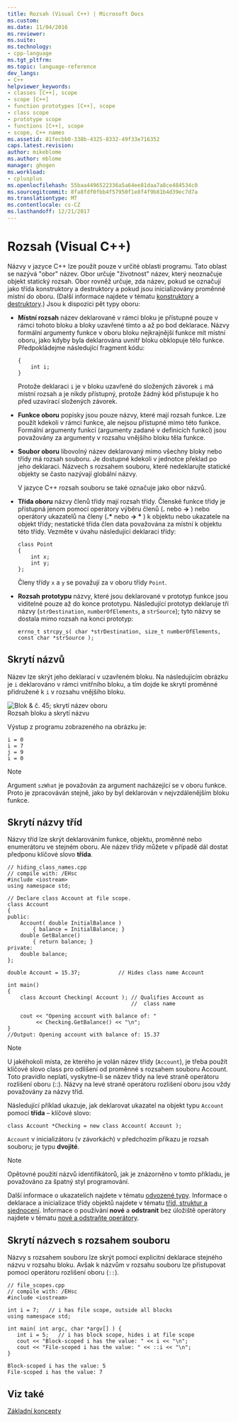 ```yaml
---
title: Rozsah (Visual C++) | Microsoft Docs
ms.custom: 
ms.date: 11/04/2016
ms.reviewer: 
ms.suite: 
ms.technology:
- cpp-language
ms.tgt_pltfrm: 
ms.topic: language-reference
dev_langs:
- C++
helpviewer_keywords:
- classes [C++], scope
- scope [C++]
- function prototypes [C++], scope
- class scope
- prototype scope
- functions [C++], scope
- scope, C++ names
ms.assetid: 81fecbb0-338b-4325-8332-49f33e716352
caps.latest.revision: 
author: mikeblome
ms.author: mblome
manager: ghogen
ms.workload:
- cplusplus
ms.openlocfilehash: 55baa4496522336a5a64ee81daa7a8ce484534c0
ms.sourcegitcommit: 8fa8fdf0fbb4f57950f1e8f4f9b81b4d39ec7d7a
ms.translationtype: MT
ms.contentlocale: cs-CZ
ms.lasthandoff: 12/21/2017
---
```

# <a name="scope-visual-c"></a>Rozsah (Visual C++)
Názvy v jazyce C++ lze použít pouze v určité oblasti programu. Tato oblast se nazývá "obor" název. Obor určuje "životnost" název, který neoznačuje objekt statický rozsah. Obor rovněž určuje, zda název, pokud se označují jako třída konstruktory a destruktory a pokud jsou inicializovány proměnné místní do oboru. (Další informace najdete v tématu [konstruktory](../cpp/constructors-cpp.md) a [destruktory](../cpp/destructors-cpp.md).) Jsou k dispozici pět typy oboru:  
  
-   **Místní rozsah** název deklarované v rámci bloku je přístupné pouze v rámci tohoto bloku a bloky uzavřené tímto a až po bod deklarace. Názvy formální argumenty funkce v oboru bloku nejkrajnější funkce mít místní oboru, jako kdyby byla deklarována uvnitř bloku obklopuje tělo funkce. Předpokládejme následující fragment kódu:  
  
    ```  
    {  
        int i;  
    }  
    ```  
  
     Protože deklaraci `i` je v bloku uzavřené do složených závorek `i` má místní rozsah a je nikdy přístupný, protože žádný kód přistupuje k ho před uzavírací složených závorek.  
  
-   **Funkce oboru** popisky jsou pouze názvy, které mají rozsah funkce. Lze použít kdekoli v rámci funkce, ale nejsou přístupné mimo této funkce. Formální argumenty funkcí (argumenty zadané v definicích funkcí) jsou považovány za argumenty v rozsahu vnějšího bloku těla funkce.  
  
-   **Soubor oboru** libovolný název deklarovaný mimo všechny bloky nebo třídy má rozsah souboru. Je dostupné kdekoli v jednotce překlad po jeho deklaraci. Názvech s rozsahem souboru, které nedeklarujte statické objekty se často nazývají globální názvy.  
  
     V jazyce C++ rozsah souboru se také označuje jako obor názvů.  
  
-   **Třída oboru** názvy členů třídy mají rozsah třídy. Členské funkce třídy je přístupná jenom pomocí operátory výběru členů (**.** nebo  **->** ) nebo operátory ukazatelů na členy (**.\***  nebo  **-> \*** ) k objektu nebo ukazatele na objekt třídy; nestatické třída člen data považována za místní k objektu této třídy. Vezměte v úvahu následující deklaraci třídy:  
  
    ```  
    class Point  
    {  
        int x;  
        int y;  
    };  
    ```  
  
     Členy třídy `x` a `y` se považují za v oboru třídy `Point`.  
  
-   **Rozsah prototypu** názvy, které jsou deklarované v prototyp funkce jsou viditelné pouze až do konce prototypu. Následující prototyp deklaruje tři názvy (`strDestination`, `numberOfElements`, a `strSource`); tyto názvy se dostala mimo rozsah na konci prototyp:  
  
    ```  
    errno_t strcpy_s( char *strDestination, size_t numberOfElements, const char *strSource );  
    ```  
  
## <a name="hiding-names"></a>Skrytí názvů  
 Název lze skrýt jeho deklarací v uzavřeném bloku. Na následujícím obrázku je `i` deklarováno v rámci vnitřního bloku, a tím dojde ke skrytí proměnné přidružené k `i` v rozsahu vnějšího bloku.  
  
 ![Blok & č. 45; skrytí název oboru](../cpp/media/vc38sf1.png "vc38SF1")  
Rozsah bloku a skrytí názvu  
  
 Výstup z programu zobrazeného na obrázku je:  
  
```  
i = 0  
i = 7  
j = 9  
i = 0  
```  
  
> [!NOTE]
>  Argument `szWhat` je považován za argument nacházející se v oboru funkce. Proto je zpracováván stejně, jako by byl deklarován v nejvzdálenějším bloku funkce.  
  
## <a name="hiding-class-names"></a>Skrytí názvy tříd  
 Názvy tříd lze skrýt deklarováním funkce, objektu, proměnné nebo enumerátoru ve stejném oboru. Ale název třídy můžete v případě dál dostat předponu klíčové slovo **třída**.  
  
```  
// hiding_class_names.cpp  
// compile with: /EHsc  
#include <iostream>  
using namespace std;  
  
// Declare class Account at file scope.  
class Account  
{  
public:  
    Account( double InitialBalance )  
        { balance = InitialBalance; }  
    double GetBalance()  
        { return balance; }  
private:  
    double balance;  
};  
  
double Account = 15.37;            // Hides class name Account  
  
int main()  
{  
    class Account Checking( Account ); // Qualifies Account as   
                                       //  class name  
  
    cout << "Opening account with balance of: "  
         << Checking.GetBalance() << "\n";  
}  
//Output: Opening account with balance of: 15.37  
```  
  
> [!NOTE]
>  U jakéhokoli místa, ze kterého je volán název třídy (`Account`), je třeba použít klíčové slovo class pro odlišení od proměnné s rozsahem souboru Account. Toto pravidlo neplatí, vyskytne-li se název třídy na levé straně operátoru rozlišení oboru (::). Názvy na levé straně operátoru rozlišení oboru jsou vždy považovány za názvy tříd.  
  
 Následující příklad ukazuje, jak deklarovat ukazatel na objekt typu `Account` pomocí **třída** – klíčové slovo:  
  
```  
class Account *Checking = new class Account( Account );  
```  
  
 `Account` v inicializátoru (v závorkách) v předchozím příkazu je rozsah souboru; je typu **dvojité**.  
  
> [!NOTE]
>  Opětovné použití názvů identifikátorů, jak je znázorněno v tomto příkladu, je považováno za špatný styl programování.  
  
 Další informace o ukazatelích najdete v tématu [odvozené typy](http://msdn.microsoft.com/en-us/aa14183c-02fe-4d81-95fe-beddb0c01c7c). Informace o deklarace a inicializace třídy objektů najdete v tématu [tříd, struktur a sjednocení](../cpp/classes-and-structs-cpp.md). Informace o používání **nové** a **odstranit** bez úložiště operátory najdete v tématu [nové a odstraňte operátory](new-and-delete-operators.md).  
  
## <a name="hiding-names-with-file-scope"></a>Skrytí názvech s rozsahem souboru  
 Názvy s rozsahem souboru lze skrýt pomocí explicitní deklarace stejného názvu v rozsahu bloku. Avšak k názvům v rozsahu souboru lze přistupovat pomocí operátoru rozlišení oboru (`::`).  
  
```  
// file_scopes.cpp  
// compile with: /EHsc  
#include <iostream>  
  
int i = 7;   // i has file scope, outside all blocks  
using namespace std;  
  
int main( int argc, char *argv[] ) {  
   int i = 5;   // i has block scope, hides i at file scope  
   cout << "Block-scoped i has the value: " << i << "\n";  
   cout << "File-scoped i has the value: " << ::i << "\n";  
}  
```  
  
```Output  
Block-scoped i has the value: 5  
File-scoped i has the value: 7  
```  
  
## <a name="see-also"></a>Viz také  
 [Základní koncepty](../cpp/basic-concepts-cpp.md)